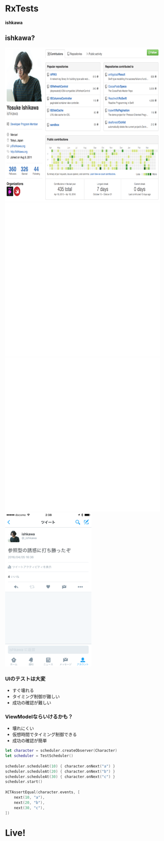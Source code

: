 # RxTests
#### ishkawa



## ishkawa?

<img src="./img/profile.png" height="500">



<img src="./img/MVVM.png" height="500" style="background:none; border:none; box-shadow:none;">



<img src="./img/MVVM2.png" height="500" style="background:none; border:none; box-shadow:none;">



<img src="./img/tweet2.png" height="500">



### UIのテストは大変

- すぐ壊れる
- タイミング制御が難しい
- 成功の確認が難しい



### ViewModelならいけるかも？

- 壊れにくい
- 仮想時間でタイミング制御できる
- 成功の確認が簡単



```swift
let character = scheduler.createObserver(Character)
let scheduler = TestScheduler()

scheduler.scheduleAt(10) { character.onNext("a") }
scheduler.scheduleAt(20) { character.onNext("b") }
scheduler.scheduleAt(30) { character.onNext("c") }
scheduler.start()

XCTAssertEqual(character.events, [
    next(10, "a"),
    next(20, "b"),
    next(30, "c"),
])
```



# Live!
